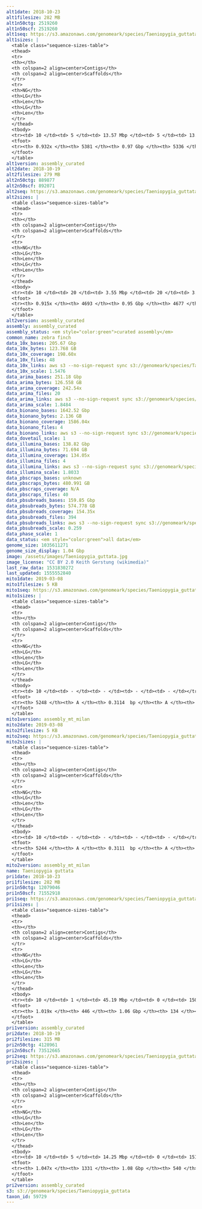 ```yaml
---
alt1date: 2018-10-23
alt1filesize: 282 MB
alt1n50ctg: 2519260
alt1n50scf: 2519260
alt1seq: https://s3.amazonaws.com/genomeark/species/Taeniopygia_guttata/bTaeGut1/assembly_curated/bTaeGut1.alt.cur.20181023.fasta.gz
alt1sizes: |
  <table class="sequence-sizes-table">
  <thead>
  <tr>
  <th></th>
  <th colspan=2 align=center>Contigs</th>
  <th colspan=2 align=center>Scaffolds</th>
  </tr>
  <tr>
  <th>NG</th>
  <th>LG</th>
  <th>Len</th>
  <th>LG</th>
  <th>Len</th>
  </tr>
  </thead>
  <tbody>
  <tr><td> 10 </td><td> 5 </td><td> 13.57 Mbp </td><td> 5 </td><td> 13.57 Mbp </td></tr>  <tr><td> 20 </td><td> 16 </td><td> 7.61 Mbp </td><td> 16 </td><td> 7.61 Mbp </td></tr>  <tr><td> 30 </td><td> 32 </td><td> 5.49 Mbp </td><td> 32 </td><td> 5.49 Mbp </td></tr>  <tr><td> 40 </td><td> 55 </td><td> 3.92 Mbp </td><td> 55 </td><td> 3.92 Mbp </td></tr>  <tr style="background-color:#cccccc;"><td> 50 </td><td> 87 </td><td> 2.52 Mbp </td><td> 87 </td><td> 2.52 Mbp </td></tr>  <tr><td> 60 </td><td> 141 </td><td> 1.51 Mbp </td><td> 141 </td><td> 1.51 Mbp </td></tr>  <tr><td> 70 </td><td> 231 </td><td> 0.83 Mbp </td><td> 229 </td><td> 0.84 Mbp </td></tr>  <tr><td> 80 </td><td> 546 </td><td> 0.11 Mbp </td><td> 526 </td><td> 0.11 Mbp </td></tr>  <tr><td> 90 </td><td> 3209 </td><td> 23.84 Kbp </td><td> 3160 </td><td> 23.95 Kbp </td></tr>  <tr><td> 100 </td><td> - </td><td> - </td><td> - </td><td> - </td></tr>  </tbody>
  <tfoot>
  <tr><th> 0.932x </th><th> 5381 </th><th> 0.97 Gbp </th><th> 5336 </th><th> 0.97 Gbp </th></tr>
  </tfoot>
  </table>
alt1version: assembly_curated
alt2date: 2018-10-19
alt2filesize: 279 MB
alt2n50ctg: 889877
alt2n50scf: 892071
alt2seq: https://s3.amazonaws.com/genomeark/species/Taeniopygia_guttata/bTaeGut2/assembly_curated/bTaeGut2.alt.cur.20181019.fasta.gz
alt2sizes: |
  <table class="sequence-sizes-table">
  <thead>
  <tr>
  <th></th>
  <th colspan=2 align=center>Contigs</th>
  <th colspan=2 align=center>Scaffolds</th>
  </tr>
  <tr>
  <th>NG</th>
  <th>LG</th>
  <th>Len</th>
  <th>LG</th>
  <th>Len</th>
  </tr>
  </thead>
  <tbody>
  <tr><td> 10 </td><td> 20 </td><td> 3.55 Mbp </td><td> 20 </td><td> 3.55 Mbp </td></tr>  <tr><td> 20 </td><td> 57 </td><td> 2.35 Mbp </td><td> 57 </td><td> 2.35 Mbp </td></tr>  <tr><td> 30 </td><td> 111 </td><td> 1.61 Mbp </td><td> 111 </td><td> 1.61 Mbp </td></tr>  <tr><td> 40 </td><td> 186 </td><td> 1.22 Mbp </td><td> 186 </td><td> 1.22 Mbp </td></tr>  <tr style="background-color:#cccccc;"><td> 50 </td><td> 285 </td><td> 0.89 Mbp </td><td> 285 </td><td> 0.89 Mbp </td></tr>  <tr><td> 60 </td><td> 424 </td><td> 0.62 Mbp </td><td> 423 </td><td> 0.63 Mbp </td></tr>  <tr><td> 70 </td><td> 642 </td><td> 0.37 Mbp </td><td> 638 </td><td> 0.37 Mbp </td></tr>  <tr><td> 80 </td><td> 1089 </td><td> 0.13 Mbp </td><td> 1077 </td><td> 0.13 Mbp </td></tr>  <tr><td> 90 </td><td> 3487 </td><td> 21.03 Kbp </td><td> 3466 </td><td> 21.14 Kbp </td></tr>  <tr><td> 100 </td><td> - </td><td> - </td><td> - </td><td> - </td></tr>  </tbody>
  <tfoot>
  <tr><th> 0.915x </th><th> 4693 </th><th> 0.95 Gbp </th><th> 4677 </th><th> 0.95 Gbp </th></tr>
  </tfoot>
  </table>
alt2version: assembly_curated
assembly: assembly_curated
assembly_status: <em style="color:green">curated assembly</em>
common_name: zebra finch
data_10x_bases: 205.67 Gbp
data_10x_bytes: 123.768 GB
data_10x_coverage: 198.60x
data_10x_files: 48
data_10x_links: aws s3 --no-sign-request sync s3://genomeark/species/Taeniopygia_guttata/bTaeGut2/genomic_data/10x/ .<br>aws s3 --no-sign-request sync s3://genomeark/species/Taeniopygia_guttata/bTaeGut1/genomic_data/10x/ .<br>
data_10x_scale: 1.5476
data_arima_bases: 251.18 Gbp
data_arima_bytes: 126.558 GB
data_arima_coverage: 242.54x
data_arima_files: 20
data_arima_links: aws s3 --no-sign-request sync s3://genomeark/species/Taeniopygia_guttata/bTaeGut2/genomic_data/arima/ .<br>aws s3 --no-sign-request sync s3://genomeark/species/Taeniopygia_guttata/bTaeGut1/genomic_data/arima/ .<br>
data_arima_scale: 1.8484
data_bionano_bases: 1642.52 Gbp
data_bionano_bytes: 2.136 GB
data_bionano_coverage: 1586.04x
data_bionano_files: 4
data_bionano_links: aws s3 --no-sign-request sync s3://genomeark/species/Taeniopygia_guttata/bTaeGut1/genomic_data/bionano/ .<br>aws s3 --no-sign-request sync s3://genomeark/species/Taeniopygia_guttata/bTaeGut2/genomic_data/bionano/ .<br>
data_dovetail_scale: 1
data_illumina_bases: 138.82 Gbp
data_illumina_bytes: 71.694 GB
data_illumina_coverage: 134.05x
data_illumina_files: 4
data_illumina_links: aws s3 --no-sign-request sync s3://genomeark/species/Taeniopygia_guttata/bTaeGut4/genomic_data/illumina/ .<br>aws s3 --no-sign-request sync s3://genomeark/species/Taeniopygia_guttata/bTaeGut3/genomic_data/illumina/ .<br>
data_illumina_scale: 1.8033
data_pbscraps_bases: unknown
data_pbscraps_bytes: 480.991 GB
data_pbscraps_coverage: N/A
data_pbscraps_files: 40
data_pbsubreads_bases: 159.85 Gbp
data_pbsubreads_bytes: 574.778 GB
data_pbsubreads_coverage: 154.35x
data_pbsubreads_files: 394
data_pbsubreads_links: aws s3 --no-sign-request sync s3://genomeark/species/Taeniopygia_guttata/bTaeGut1/genomic_data/pacbio/ . --exclude "*scraps.bam*"<br>aws s3 --no-sign-request sync s3://genomeark/species/Taeniopygia_guttata/bTaeGut2/genomic_data/pacbio/ . --exclude "*scraps.bam*"<br>
data_pbsubreads_scale: 0.259
data_phase_scale: 1
data_status: <em style="color:green">all data</em>
genome_size: 1035611271
genome_size_display: 1.04 Gbp
image: /assets/images/Taeniopygia_guttata.jpg
image_license: "CC BY 2.0 Keith Gerstung (wikimedia)"
last_raw_data: 1531830272
last_updated: 1555552840
mito1date: 2019-03-08
mito1filesize: 5 KB
mito1seq: https://s3.amazonaws.com/genomeark/species/Taeniopygia_guttata/bTaeGut1/assembly_mt_milan/bTaeGut1.MT.20190308.fasta.gz
mito1sizes: |
  <table class="sequence-sizes-table">
  <thead>
  <tr>
  <th></th>
  <th colspan=2 align=center>Contigs</th>
  <th colspan=2 align=center>Scaffolds</th>
  </tr>
  <tr>
  <th>NG</th>
  <th>LG</th>
  <th>Len</th>
  <th>LG</th>
  <th>Len</th>
  </tr>
  </thead>
  <tbody>
  <tr><td> 10 </td><td> - </td><td> - </td><td> - </td><td> - </td></tr>  <tr><td> 20 </td><td> - </td><td> - </td><td> - </td><td> - </td></tr>  <tr><td> 30 </td><td> - </td><td> - </td><td> - </td><td> - </td></tr>  <tr><td> 40 </td><td> - </td><td> - </td><td> - </td><td> - </td></tr>  <tr style="background-color:#cccccc;"><td> 50 </td><td> - </td><td> - </td><td> - </td><td> - </td></tr>  <tr><td> 60 </td><td> - </td><td> - </td><td> - </td><td> - </td></tr>  <tr><td> 70 </td><td> - </td><td> - </td><td> - </td><td> - </td></tr>  <tr><td> 80 </td><td> - </td><td> - </td><td> - </td><td> - </td></tr>  <tr><td> 90 </td><td> - </td><td> - </td><td> - </td><td> - </td></tr>  <tr><td> 100 </td><td> - </td><td> - </td><td> - </td><td> - </td></tr>  </tbody>
  <tfoot>
  <tr><th> 5248 </th><th> A </th><th> 0.3114  bp </th><th> A </th><th> 0.3114  bp </th></tr>
  </tfoot>
  </table>
mito1version: assembly_mt_milan
mito2date: 2019-03-08
mito2filesize: 5 KB
mito2seq: https://s3.amazonaws.com/genomeark/species/Taeniopygia_guttata/bTaeGut2/assembly_mt_milan/bTaeGut2.MT.20190308.fasta.gz
mito2sizes: |
  <table class="sequence-sizes-table">
  <thead>
  <tr>
  <th></th>
  <th colspan=2 align=center>Contigs</th>
  <th colspan=2 align=center>Scaffolds</th>
  </tr>
  <tr>
  <th>NG</th>
  <th>LG</th>
  <th>Len</th>
  <th>LG</th>
  <th>Len</th>
  </tr>
  </thead>
  <tbody>
  <tr><td> 10 </td><td> - </td><td> - </td><td> - </td><td> - </td></tr>  <tr><td> 20 </td><td> - </td><td> - </td><td> - </td><td> - </td></tr>  <tr><td> 30 </td><td> - </td><td> - </td><td> - </td><td> - </td></tr>  <tr><td> 40 </td><td> - </td><td> - </td><td> - </td><td> - </td></tr>  <tr style="background-color:#cccccc;"><td> 50 </td><td> - </td><td> - </td><td> - </td><td> - </td></tr>  <tr><td> 60 </td><td> - </td><td> - </td><td> - </td><td> - </td></tr>  <tr><td> 70 </td><td> - </td><td> - </td><td> - </td><td> - </td></tr>  <tr><td> 80 </td><td> - </td><td> - </td><td> - </td><td> - </td></tr>  <tr><td> 90 </td><td> - </td><td> - </td><td> - </td><td> - </td></tr>  <tr><td> 100 </td><td> - </td><td> - </td><td> - </td><td> - </td></tr>  </tbody>
  <tfoot>
  <tr><th> 5244 </th><th> A </th><th> 0.3111  bp </th><th> A </th><th> 0.3111  bp </th></tr>
  </tfoot>
  </table>
mito2version: assembly_mt_milan
name: Taeniopygia guttata
pri1date: 2018-10-23
pri1filesize: 282 MB
pri1n50ctg: 12079046
pri1n50scf: 71552918
pri1seq: https://s3.amazonaws.com/genomeark/species/Taeniopygia_guttata/bTaeGut1/assembly_curated/bTaeGut1.pri.cur.20181023.fasta.gz
pri1sizes: |
  <table class="sequence-sizes-table">
  <thead>
  <tr>
  <th></th>
  <th colspan=2 align=center>Contigs</th>
  <th colspan=2 align=center>Scaffolds</th>
  </tr>
  <tr>
  <th>NG</th>
  <th>LG</th>
  <th>Len</th>
  <th>LG</th>
  <th>Len</th>
  </tr>
  </thead>
  <tbody>
  <tr><td> 10 </td><td> 1 </td><td> 45.19 Mbp </td><td> 0 </td><td> 150.69 Mbp </td></tr>  <tr><td> 20 </td><td> 4 </td><td> 31.80 Mbp </td><td> 1 </td><td> 114.56 Mbp </td></tr>  <tr><td> 30 </td><td> 8 </td><td> 20.11 Mbp </td><td> 2 </td><td> 113.23 Mbp </td></tr>  <tr><td> 40 </td><td> 13 </td><td> 17.57 Mbp </td><td> 3 </td><td> 75.46 Mbp </td></tr>  <tr style="background-color:#cccccc;"><td> 50 </td><td> 20 </td><td style="background-color:#88ff88;"> 12.08 Mbp </td><td> 4 </td><td style="background-color:#88ff88;"> 71.55 Mbp </td></tr>  <tr><td> 60 </td><td> 30 </td><td> 9.21 Mbp </td><td> 6 </td><td> 62.01 Mbp </td></tr>  <tr><td> 70 </td><td> 43 </td><td> 6.91 Mbp </td><td> 8 </td><td> 35.67 Mbp </td></tr>  <tr><td> 80 </td><td> 63 </td><td> 4.17 Mbp </td><td> 12 </td><td> 21.01 Mbp </td></tr>  <tr><td> 90 </td><td> 97 </td><td> 2.05 Mbp </td><td> 18 </td><td> 14.33 Mbp </td></tr>  <tr><td> 100 </td><td> 217 </td><td> 0.25 Mbp </td><td> 33 </td><td> 2.91 Mbp </td></tr>  </tbody>
  <tfoot>
  <tr><th> 1.019x </th><th> 446 </th><th> 1.06 Gbp </th><th> 134 </th><th> 1.06 Gbp </th></tr>
  </tfoot>
  </table>
pri1version: assembly_curated
pri2date: 2018-10-19
pri2filesize: 315 MB
pri2n50ctg: 4128961
pri2n50scf: 73512665
pri2seq: https://s3.amazonaws.com/genomeark/species/Taeniopygia_guttata/bTaeGut2/assembly_curated/bTaeGut2.pri.cur.20181019.fasta.gz
pri2sizes: |
  <table class="sequence-sizes-table">
  <thead>
  <tr>
  <th></th>
  <th colspan=2 align=center>Contigs</th>
  <th colspan=2 align=center>Scaffolds</th>
  </tr>
  <tr>
  <th>NG</th>
  <th>LG</th>
  <th>Len</th>
  <th>LG</th>
  <th>Len</th>
  </tr>
  </thead>
  <tbody>
  <tr><td> 10 </td><td> 5 </td><td> 14.25 Mbp </td><td> 0 </td><td> 151.57 Mbp </td></tr>  <tr><td> 20 </td><td> 13 </td><td> 10.60 Mbp </td><td> 1 </td><td> 116.14 Mbp </td></tr>  <tr><td> 30 </td><td> 25 </td><td> 7.66 Mbp </td><td> 2 </td><td> 112.22 Mbp </td></tr>  <tr><td> 40 </td><td> 41 </td><td> 5.45 Mbp </td><td> 3 </td><td> 79.54 Mbp </td></tr>  <tr style="background-color:#cccccc;"><td> 50 </td><td> 63 </td><td style="background-color:#88ff88;"> 4.13 Mbp </td><td> 4 </td><td style="background-color:#88ff88;"> 73.51 Mbp </td></tr>  <tr><td> 60 </td><td> 91 </td><td> 3.16 Mbp </td><td> 6 </td><td> 63.90 Mbp </td></tr>  <tr><td> 70 </td><td> 130 </td><td> 2.24 Mbp </td><td> 8 </td><td> 37.41 Mbp </td></tr>  <tr><td> 80 </td><td> 188 </td><td> 1.41 Mbp </td><td> 12 </td><td> 21.11 Mbp </td></tr>  <tr><td> 90 </td><td> 284 </td><td> 0.82 Mbp </td><td> 17 </td><td> 16.67 Mbp </td></tr>  <tr><td> 100 </td><td> 547 </td><td> 0.18 Mbp </td><td> 26 </td><td> 6.73 Mbp </td></tr>  </tbody>
  <tfoot>
  <tr><th> 1.047x </th><th> 1331 </th><th> 1.08 Gbp </th><th> 540 </th><th> 1.11 Gbp </th></tr>
  </tfoot>
  </table>
pri2version: assembly_curated
s3: s3://genomeark/species/Taeniopygia_guttata
taxon_id: 59729
---
```

